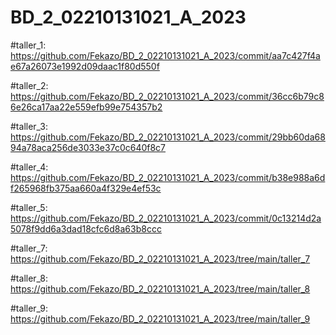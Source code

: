 # BD_2_02210131021_A_2023

#taller_1: 
https://github.com/Fekazo/BD_2_02210131021_A_2023/commit/aa7c427f4ae67a26073e1992d09daac1f80d550f

#taller_2:
https://github.com/Fekazo/BD_2_02210131021_A_2023/commit/36cc6b79c86e26ca17aa22e559efb99e754357b2

#taller_3:
https://github.com/Fekazo/BD_2_02210131021_A_2023/commit/29bb60da6894a78aca256de3033e37c0c640f8c7

#taller_4:
https://github.com/Fekazo/BD_2_02210131021_A_2023/commit/b38e988a6df265968fb375aa660a4f329e4ef53c

#taller_5:
https://github.com/Fekazo/BD_2_02210131021_A_2023/commit/0c13214d2a5078f9dd6a3dad18cfc6d8a63b8ccc

#taller_7:
https://github.com/Fekazo/BD_2_02210131021_A_2023/tree/main/taller_7

#taller_8:
https://github.com/Fekazo/BD_2_02210131021_A_2023/tree/main/taller_8

#taller_9:
https://github.com/Fekazo/BD_2_02210131021_A_2023/tree/main/taller_9
